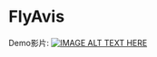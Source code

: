 # FlyAvis

Demo影片:
[![IMAGE ALT TEXT HERE](https://img.youtube.com/vi/00RpRT__zLc/0.jpg)](https://www.youtube.com/watch?v=00RpRT__zLc)
